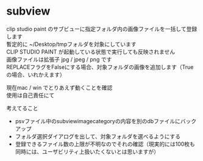 # subview

clip studio paint のサブビューに指定フォルダ内の画像ファイルを一括して登録します  
暫定的に ~/Desktop/tmpフォルダを対象にしています  
CLIP STUDIO PAINT が起動している状態で実行しても反映されません  
画像ファイルは拡張子 jpg / jpeg / png です  
REPLACEフラグをFalseにする場合、対象フォルダの画像を追加します（Trueの場合、いれかえます）


現在mac / win でとりあえず動くことを確認  
使用は自己責任にて

考えてること
* psvファイル中のsubviewimagecategoryの内容を別のdbファイルにバックアップ
* フォルダ選択ダイアログを出して、対象フォルダを選べるようにする
* 登録できるファイル数の上限が不明なのでそれの確認（現実的には100枚も同時には、ユーザビリティ上扱いたくないとは思いますが）
